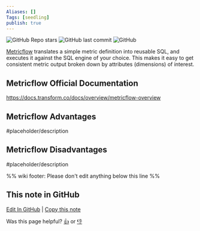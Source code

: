 ```yaml
---
Aliases: []
Tags: [seedling]
publish: true
---
```


![GitHub Repo stars](https://img.shields.io/github/stars/transform-data/metricflow?style=social) ![GitHub last commit](https://img.shields.io/github/last-commit/transform-data/metricflow) ![GitHub](https://img.shields.io/github/license/transform-data/metricflow)

[Metricflow](https://transform.co/metricflow/) translates a simple metric definition into reusable SQL, and executes it against the SQL engine of your choice. This makes it easy to get consistent metric output broken down by attributes (dimensions) of interest.

## Metricflow Official Documentation

https://docs.transform.co/docs/overview/metricflow-overview

## Metricflow Advantages

#placeholder/description

## Metricflow Disadvantages

#placeholder/description

%% wiki footer: Please don't edit anything below this line %%

## This note in GitHub

<span class="git-footer">[Edit In GitHub](https://github.dev/data-engineering-community/data-engineering-wiki/blob/main/Tools/Metricflow.md "git-hub-edit-note") | [Copy this note](https://raw.githubusercontent.com/data-engineering-community/data-engineering-wiki/main/Tools/Metricflow.md "git-hub-copy-note")</span>

<span class="git-footer">Was this page helpful?
[👍](https://tally.so/r/3jZ8D4?rating=Yes&url=https://dataengineering.wiki/Tools/Metricflow) or [👎](https://tally.so/r/3jZ8D4?rating=No&url=https://dataengineering.wiki/Tools/Metricflow)</span>
